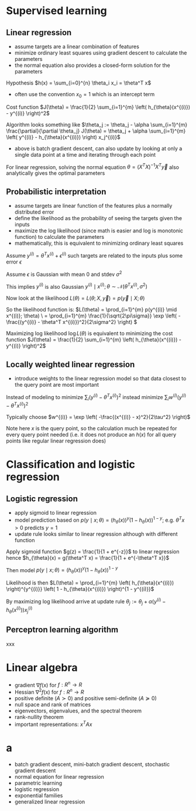 

# Supervised learning

## Linear regression

- assume targets are a linear combination of features
- minimize ordinary least squares using gradient descent to calculate the parameters
- the normal equation also provides a closed-form solution for the parameters

Hypothesis $h(x) = \sum_{i=0}^{n} \theta_i x_i = \theta^T x$

- often use the convention $x_0 = 1$ which is an intercept term

Cost function $J(\theta) = \frac{1}{2} \sum_{i=1}^{m} \left( h_{\theta}(x^{(i)}) - y^{(i)} \right)^2$

Algorithm looks something like $\theta_j := \theta_j - \alpha \sum_{i=1}^{m} \frac{\partial}{\partial \theta_j} J(\theta) = \theta_j + \alpha \sum_{i=1}^{m} \left( y^{(i)} - h_{\theta}(x^{(i)}) \right) x_j^{(i)}$

- above is batch gradient descent, can also update by looking at only a single data point at a time and iterating through each point

For linear regression, solving the normal equation $\theta = (X^T X)^{-1} X^T \vec{y}$ also analytically gives the optimal parameters

## Probabilistic interpretation

- assume targets are linear function of the features plus a normally distributed error 
- define the likelihood as the probability of seeing the targets given the inputs
- maximize the log likelihood (since math is easier and log is monotonic function) to calculate the parameters
- mathematically, this is equivalent to minimizing ordinary least squares

Assume $y^{(i)} = \theta^T x^{(i)} + \epsilon^{(i)}$ such targets are related to the inputs plus some error $\epsilon$

Assume $\epsilon$ is Gaussian with mean $0$ and stdev $\sigma^2$

This implies $y^{(i)}$ is also Gaussian $y^{(i)} \mid x^{(i)} ; \theta \sim \mathcal{N}(\theta^T x^{(i)}, \sigma^2)$

Now look at the likelihood $L(\theta) = L(\theta; X, \vec{y}) = p(\vec{y} \mid X; \theta)$

So the likelihood function is: 
$L(\theta) = \prod_{i=1}^{m} p(y^{(i)} \mid x^{(i)}; \theta) \\
          = \prod_{i=1}^{m} \frac{1}{\sqrt{2\pi\sigma}} \exp \left( -\frac{(y^{(i)} - \theta^T x^{(i)})^2}{2\sigma^2} \right)
$

Maximizing log likelihood $\log L(\theta)$ is equivalent to minimizing the cost function $J(\theta) = \frac{1}{2} \sum_{i=1}^{m} \left( h_{\theta}(x^{(i)}) - y^{(i)} \right)^2$

## Locally weighted linear regression

- introduce weights to the linear regression model so that data closest to the query point are most important

Instead of modeling to minimize $\sum_{i} \left( y^{(i)} - \theta^T x^{(i)} \right)^2$ instead minimize $\sum_{i} w^{(i)} \left( y^{(i)} - \theta^T x^{(i)} \right)^2$

Typically choose $w^{(i)} = \exp \left( -\frac{(x^{(i)} - x)^2}{2\tau^2} \right)$

Note here $x$ is the query point, so the calculation much be repeated for every query point needed (i.e. it does not produce an $h(x)$ for all query points like regular linear regression does)



# Classification and logistic regression

## Logistic regression

- apply sigmoid to linear regression
- model prediction based on $p(y \mid x; \theta) = \left( h_{\theta}(x) \right)^{y} \left( 1 - h_{\theta}(x) \right)^{1-y}$; e.g. $\theta^T x > 0$ predicts $y=1$
- update rule looks similar to linear regression although with different function

Apply sigmoid function $g(z) = \frac{1}{1 + e^{-z}}$ to linear regression hence $h_{\theta}(x) = g(\theta^T x) = \frac{1}{1 + e^{-\theta^T x}}$

Then model $p(y \mid x; \theta) = \left( h_{\theta}(x) \right)^{y} \left( 1 - h_{\theta}(x) \right)^{1-y}$

Likelihood is then $L(\theta) = \prod_{i=1}^{m} \left( h_{\theta}(x^{(i)}) \right)^{y^{(i)}} \left( 1 - h_{\theta}(x^{(i)}) \right)^{1 - y^{(i)}}$

By maximizing log likelihood arrive at update rule $\theta_{j} := \theta_{j} + \alpha \left( y^{(i)} - h_{\theta}(x^{(i)}) \right) x_{j}^{(i)}$

## Perceptron learning algorithm








xxx

# Linear algebra

- gradient $\nabla f$(x) for $f: R^n \rightarrow R$
- Hessian $\nabla^2 f$(x) for $f: R^n \rightarrow R$
- positive definite ($A \succ 0$) and positive semi-definite ($A \succeq 0$)
- null space and rank of matrices
- eigenvectors, eigenvalues, and the spectral theorem
- rank-nullity theorem
- important representations: $x^TAx$


# a

- batch gradient descent, mini-batch gradient descent, stochastic gradient descent
- normal equation for linear regression
- parametric learning
- logistic regression
- exponential families
- generalized linear regression
